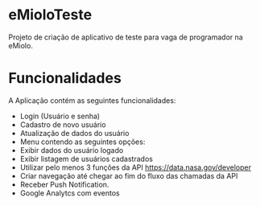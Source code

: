 # eMioloTeste
Projeto de criação de aplicativo de teste para vaga de programador na eMiolo.

# Funcionalidades
A Aplicação contém as seguintes funcionalidades:

- Login (Usuário e senha)
- Cadastro de novo usuário
- Atualização de dados do usuário
- Menu contendo as seguintes opções:
- Exibir dados do usuário logado
- Exibir listagem de usuários cadastrados
- Utilizar pelo menos 3 funções da API https://data.nasa.gov/developer
- Criar navegação até chegar ao fim do fluxo das chamadas da API
- Receber Push Notification.
- Google Analytcs com eventos
